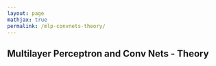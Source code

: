 ```yaml
---
layout: page
mathjax: true
permalink: /mlp-convnets-theory/
---
```


## Multilayer Perceptron and Conv Nets - Theory
